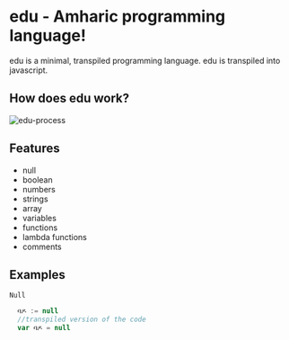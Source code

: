 # edu - Amharic programming language!

edu is a minimal, transpiled programming language. edu is transpiled into javascript. <br/>

## How does edu work? <br/>
![edu-process](https://user-images.githubusercontent.com/61096394/196007766-c978b637-182b-4278-9dbe-6eb487cf42a6.PNG)

## Features <br/>
- null
- boolean
- numbers
- strings
- array
- variables
- functions
- lambda functions
- comments

## Examples <br/>
`Null` <br/>
```js
  ባዶ := null
  //transpiled version of the code
  var ባዶ = null
```

